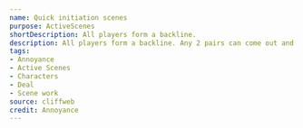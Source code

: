 ```yaml
---
name: Quick initiation scenes
purpose: ActiveScenes
shortDescription: All players form a backline.
description: All players form a backline. Any 2 pairs can come out and initiate with strong character choices, no suggestion and just play!  30 seconds - 1 minute.
tags:
- Annoyance
- Active Scenes
- Characters
- Deal
- Scene work
source: cliffweb
credit: Annoyance
---
```


